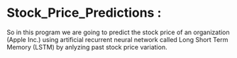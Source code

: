 # Stock_Price_Predictions :


So in this program we are going to predict the stock price of an organization (Apple Inc.) using artificial recurrent neural 
network called Long Short Term Memory (LSTM) by anlyzing past stock price variation.
